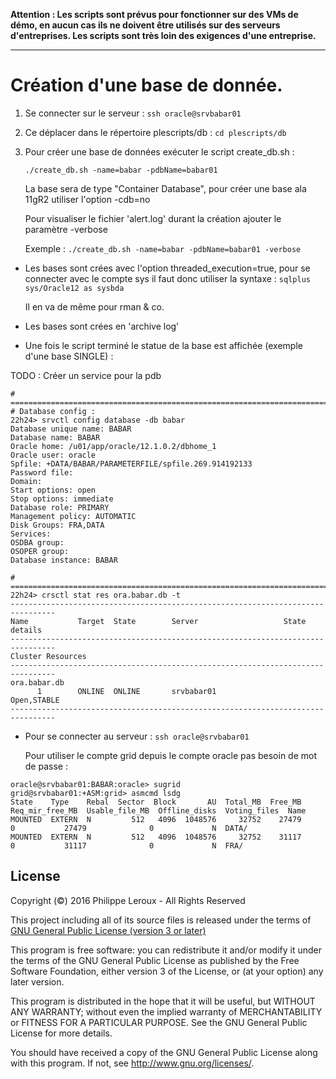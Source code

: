 **Attention : Les scripts sont prévus pour fonctionner sur des VMs de démo, en
aucun cas ils ne doivent être utilisés sur des serveurs d'entreprises. Les scripts
sont très loin des exigences d'une entreprise.**

--------------------------------------------------------------------------------

Création d'une base de donnée.
==============================

1. Se connecter sur le serveur : `ssh oracle@srvbabar01`

2. Ce déplacer dans le répertoire plescripts/db : `cd plescripts/db`

3. Pour créer une base de données exécuter le script create_db.sh :
	
	`./create_db.sh -name=babar -pdbName=babar01`

	La base sera de type "Container Database", pour créer une base ala 11gR2 utiliser
	l'option -cdb=no

	Pour visualiser le fichier 'alert.log' durant la création ajouter le paramètre -verbose

	Exemple : `./create_db.sh -name=babar -pdbName=babar01 -verbose`

- Les bases sont crées avec l'option threaded_execution=true, pour se connecter
avec le compte sys il faut donc utiliser la syntaxe : `sqlplus sys/Oracle12 as sysbda`

	Il en va de même pour rman & co.

- Les bases sont crées en 'archive log'

- Une fois le script terminé le statue de la base est affichée (exemple d'une base SINGLE) :

TODO : Créer un service pour la pdb

```
# ==============================================================================
# Database config :
22h24> srvctl config database -db babar
Database unique name: BABAR
Database name: BABAR
Oracle home: /u01/app/oracle/12.1.0.2/dbhome_1
Oracle user: oracle
Spfile: +DATA/BABAR/PARAMETERFILE/spfile.269.914192133
Password file: 
Domain: 
Start options: open
Stop options: immediate
Database role: PRIMARY
Management policy: AUTOMATIC
Disk Groups: FRA,DATA
Services: 
OSDBA group: 
OSOPER group: 
Database instance: BABAR

# ==============================================================================
22h24> crsctl stat res ora.babar.db -t
--------------------------------------------------------------------------------
Name           Target  State        Server                   State details       
--------------------------------------------------------------------------------
Cluster Resources
--------------------------------------------------------------------------------
ora.babar.db
      1        ONLINE  ONLINE       srvbabar01               Open,STABLE
--------------------------------------------------------------------------------
```

- Pour se connecter au serveur : `ssh oracle@srvbabar01`

	Pour utiliser le compte grid depuis le compte oracle pas besoin de mot de passe :
```
oracle@srvbabar01:BABAR:oracle> sugrid
grid@srvbabar01:+ASM:grid> asmcmd lsdg
State    Type    Rebal  Sector  Block       AU  Total_MB  Free_MB  Req_mir_free_MB  Usable_file_MB  Offline_disks  Voting_files  Name
MOUNTED  EXTERN  N         512   4096  1048576     32752    27479                0           27479              0             N  DATA/
MOUNTED  EXTERN  N         512   4096  1048576     32752    31117                0           31117              0             N  FRA/
```


License
-------

Copyright (©) 2016 Philippe Leroux - All Rights Reserved

This project including all of its source files is released under the terms of [GNU General Public License (version 3 or later)](http://www.gnu.org/licenses/gpl.txt)

This program is free software: you can redistribute it and/or modify
it under the terms of the GNU General Public License as published by
the Free Software Foundation, either version 3 of the License, or
(at your option) any later version.

This program is distributed in the hope that it will be useful,
but WITHOUT ANY WARRANTY; without even the implied warranty of
MERCHANTABILITY or FITNESS FOR A PARTICULAR PURPOSE.  See the
GNU General Public License for more details.

You should have received a copy of the GNU General Public License
along with this program.  If not, see <http://www.gnu.org/licenses/>.
